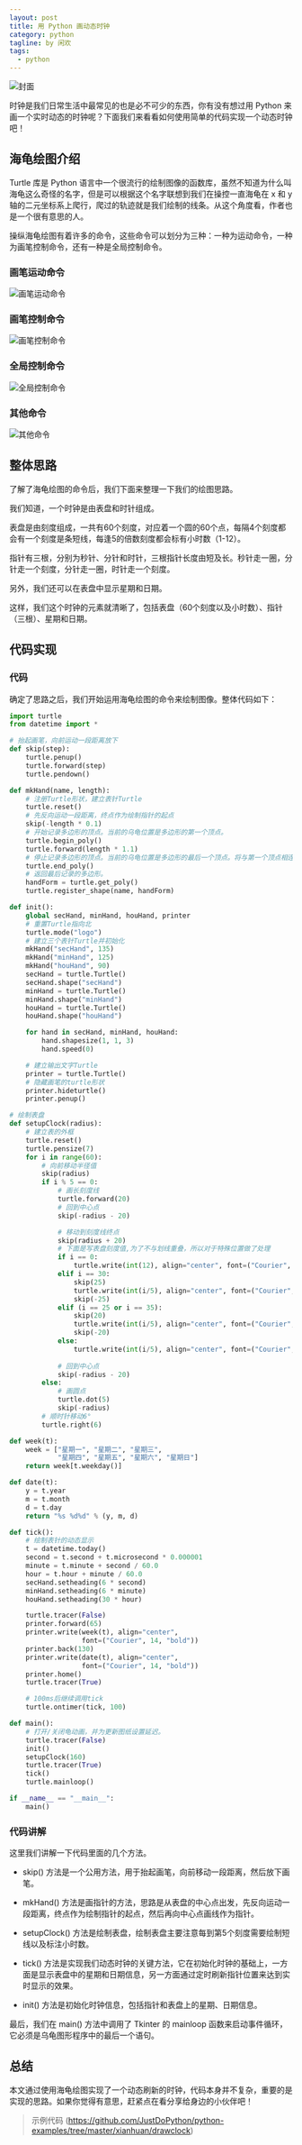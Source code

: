 ```yaml
---
layout: post
title: 用 Python 画动态时钟
category: python
tagline: by 闲欢
tags: 
  - python
---
```


![封面](http://www.justdopython.com/assets/images/2020/06/drawclock/fm.jpg)

时钟是我们日常生活中最常见的也是必不可少的东西，你有没有想过用 Python 来画一个实时动态的时钟呢？下面我们来看看如何使用简单的代码实现一个动态时钟吧！
<!--more-->


## 海龟绘图介绍

Turtle 库是 Python 语言中一个很流行的绘制图像的函数库，虽然不知道为什么叫海龟这么奇怪的名字，但是可以根据这个名字联想到我们在操控一直海龟在 x 和 y 轴的二元坐标系上爬行，爬过的轨迹就是我们绘制的线条。从这个角度看，作者也是一个很有意思的人。

操纵海龟绘图有着许多的命令，这些命令可以划分为三种：一种为运动命令，一种为画笔控制命令，还有一种是全局控制命令。

### 画笔运动命令

![画笔运动命令](http://www.justdopython.com/assets/images/2020/06/drawclock/moveorder.jpg)

### 画笔控制命令

![画笔控制命令](http://www.justdopython.com/assets/images/2020/06/drawclock/ctrorder.jpg)

### 全局控制命令

![全局控制命令](http://www.justdopython.com/assets/images/2020/06/drawclock/globalorder.jpg)

### 其他命令

![其他命令](http://www.justdopython.com/assets/images/2020/06/drawclock/otherorder.jpg)


## 整体思路

了解了海龟绘图的命令后，我们下面来整理一下我们的绘图思路。

我们知道，一个时钟是由表盘和时针组成。

表盘是由刻度组成，一共有60个刻度，对应着一个圆的60个点，每隔4个刻度都会有一个刻度是条短线，每逢5的倍数刻度都会标有小时数（1-12）。

指针有三根，分别为秒针、分针和时针，三根指针长度由短及长。秒针走一圈，分针走一个刻度，分针走一圈，时针走一个刻度。

另外，我们还可以在表盘中显示星期和日期。

这样，我们这个时钟的元素就清晰了，包括表盘（60个刻度以及小时数）、指针（三根）、星期和日期。

## 代码实现

### 代码

确定了思路之后，我们开始运用海龟绘图的命令来绘制图像。整体代码如下：

```python
import turtle
from datetime import *

# 抬起画笔，向前运动一段距离放下
def skip(step):
    turtle.penup()
    turtle.forward(step)
    turtle.pendown()

def mkHand(name, length):
    # 注册Turtle形状，建立表针Turtle
    turtle.reset()
    # 先反向运动一段距离，终点作为绘制指针的起点
    skip(-length * 0.1)
    # 开始记录多边形的顶点。当前的乌龟位置是多边形的第一个顶点。
    turtle.begin_poly()
    turtle.forward(length * 1.1)
    # 停止记录多边形的顶点。当前的乌龟位置是多边形的最后一个顶点。将与第一个顶点相连。
    turtle.end_poly()
    # 返回最后记录的多边形。
    handForm = turtle.get_poly()
    turtle.register_shape(name, handForm)

def init():
    global secHand, minHand, houHand, printer
    # 重置Turtle指向北
    turtle.mode("logo")
    # 建立三个表针Turtle并初始化
    mkHand("secHand", 135)
    mkHand("minHand", 125)
    mkHand("houHand", 90)
    secHand = turtle.Turtle()
    secHand.shape("secHand")
    minHand = turtle.Turtle()
    minHand.shape("minHand")
    houHand = turtle.Turtle()
    houHand.shape("houHand")

    for hand in secHand, minHand, houHand:
        hand.shapesize(1, 1, 3)
        hand.speed(0)

    # 建立输出文字Turtle
    printer = turtle.Turtle()
    # 隐藏画笔的turtle形状
    printer.hideturtle()
    printer.penup()

# 绘制表盘
def setupClock(radius):
    # 建立表的外框
    turtle.reset()
    turtle.pensize(7)
    for i in range(60):
        # 向前移动半径值
        skip(radius)
        if i % 5 == 0:
            # 画长刻度线
            turtle.forward(20)
            # 回到中心点
            skip(-radius - 20)

            # 移动到刻度线终点
            skip(radius + 20)
            # 下面是写表盘刻度值,为了不与划线重叠，所以对于特殊位置做了处理
            if i == 0:
                turtle.write(int(12), align="center", font=("Courier", 14, "bold"))
            elif i == 30:
                skip(25)
                turtle.write(int(i/5), align="center", font=("Courier", 14, "bold"))
                skip(-25)
            elif (i == 25 or i == 35):
                skip(20)
                turtle.write(int(i/5), align="center", font=("Courier", 14, "bold"))
                skip(-20)
            else:
                turtle.write(int(i/5), align="center", font=("Courier", 14, "bold"))
            
            # 回到中心点
            skip(-radius - 20)
        else:
            # 画圆点
            turtle.dot(5)
            skip(-radius)
        # 顺时针移动6°
        turtle.right(6)

def week(t):
    week = ["星期一", "星期二", "星期三",
            "星期四", "星期五", "星期六", "星期日"]
    return week[t.weekday()]

def date(t):
    y = t.year
    m = t.month
    d = t.day
    return "%s %d%d" % (y, m, d)

def tick():
    # 绘制表针的动态显示
    t = datetime.today()
    second = t.second + t.microsecond * 0.000001
    minute = t.minute + second / 60.0
    hour = t.hour + minute / 60.0
    secHand.setheading(6 * second)
    minHand.setheading(6 * minute)
    houHand.setheading(30 * hour)

    turtle.tracer(False)
    printer.forward(65)
    printer.write(week(t), align="center",
                  font=("Courier", 14, "bold"))
    printer.back(130)
    printer.write(date(t), align="center",
                  font=("Courier", 14, "bold"))
    printer.home()
    turtle.tracer(True)

    # 100ms后继续调用tick
    turtle.ontimer(tick, 100)

def main():
    # 打开/关闭龟动画，并为更新图纸设置延迟。
    turtle.tracer(False)
    init()
    setupClock(160)
    turtle.tracer(True)
    tick()
    turtle.mainloop()

if __name__ == "__main__":
    main()
```

### 代码讲解

这里我们讲解一下代码里面的几个方法。

- skip() 方法是一个公用方法，用于抬起画笔，向前移动一段距离，然后放下画笔。

- mkHand() 方法是画指针的方法，思路是从表盘的中心点出发，先反向运动一段距离，终点作为绘制指针的起点，然后再向中心点画线作为指针。

- setupClock() 方法是绘制表盘，绘制表盘主要注意每到第5个刻度需要绘制短线以及标注小时数。

- tick() 方法是实现我们动态时钟的关键方法，它在初始化时钟的基础上，一方面是显示表盘中的星期和日期信息，另一方面通过定时刷新指针位置来达到实时显示的效果。

- init() 方法是初始化时钟信息，包括指针和表盘上的星期、日期信息。

最后，我们在 main() 方法中调用了 Tkinter 的 mainloop 函数来启动事件循环，它必须是乌龟图形程序中的最后一个语句。


## 总结

本文通过使用海龟绘图实现了一个动态刷新的时钟，代码本身并不复杂，重要的是实现的思路。如果你觉得有意思，赶紧点在看分享给身边的小伙伴吧！


> 示例代码 (https://github.com/JustDoPython/python-examples/tree/master/xianhuan/drawclock)

